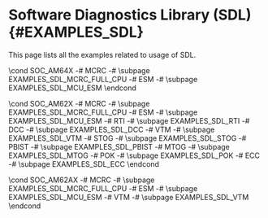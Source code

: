 #  Software Diagnostics Library (SDL) {#EXAMPLES_SDL}

This page lists all the examples related to usage of SDL.

\cond SOC_AM64X
-# MCRC
   -# \subpage EXAMPLES_SDL_MCRC_FULL_CPU
-# ESM
   -# \subpage EXAMPLES_SDL_MCU_ESM
\endcond

\cond SOC_AM62X
-# MCRC
   -# \subpage EXAMPLES_SDL_MCRC_FULL_CPU
-# ESM
   -# \subpage EXAMPLES_SDL_MCU_ESM
-# RTI
   -# \subpage EXAMPLES_SDL_RTI
-# DCC
   -# \subpage EXAMPLES_SDL_DCC
-# VTM
   -# \subpage EXAMPLES_SDL_VTM
-# STOG
   -# \subpage EXAMPLES_SDL_STOG
-# PBIST
   -# \subpage EXAMPLES_SDL_PBIST
-# MTOG
   -# \subpage EXAMPLES_SDL_MTOG
-# POK
   -# \subpage EXAMPLES_SDL_POK
-# ECC
   -# \subpage EXAMPLES_SDL_ECC
\endcond

\cond SOC_AM62AX
-# MCRC
   -# \subpage EXAMPLES_SDL_MCRC_FULL_CPU
-# ESM
   -# \subpage EXAMPLES_SDL_MCU_ESM
-# VTM
   -# \subpage EXAMPLES_SDL_VTM
\endcond
